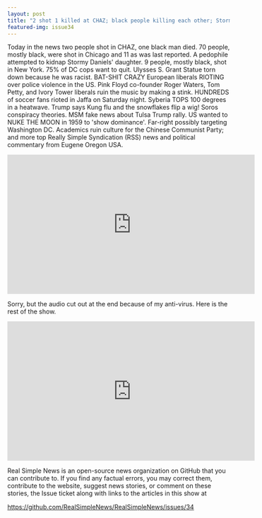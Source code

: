 ```yaml
---
layout: post
title: "2 shot 1 killed at CHAZ; black people killing each other; Stormy Daniels' daughter almost kidnapped"
featured-img: issue34
---
```


Today in the news two people shot in CHAZ, one black man died. 70 people, mostly black, were shot in Chicago and 11 as was last reported. A pedophile attempted to kidnap Stormy Daniels' daughter. 9 people, mostly black, shot in New York. 75% of DC cops want to quit. Ulysses S. Grant Statue torn down because he was racist. BAT-SHIT CRAZY European liberals RIOTING over police violence in the US. Pink Floyd co-founder Roger Waters, Tom Petty, and Ivory Tower liberals ruin the music by making a stink. HUNDREDS of soccer fans rioted in Jaffa on Saturday night. Syberia TOPS 100 degrees in a heatwave. Trump says Kung flu and the snowflakes flip a wig! Soros conspiracy theories. MSM fake news about Tulsa Trump rally. US wanted to NUKE THE MOON in 1959 to 'show dominance'. Far-right possibly targeting Washington DC. Academics ruin culture for the Chinese Communist Party; and more top Really Simple Syndication (RSS) news and political commentary from Eugene Oregon USA.

<iframe width="560" height="315" src="https://www.youtube.com/embed/khJi3zDOC5o" frameborder="0" allow="accelerometer; autoplay; encrypted-media; gyroscope; picture-in-picture" allowfullscreen></iframe>

Sorry, but the audio cut out at the end because of my anti-virus. Here is the rest of the show.

<iframe width="560" height="315" src="https://www.youtube.com/embed/9157IagvupE" frameborder="0" allow="accelerometer; autoplay; encrypted-media; gyroscope; picture-in-picture" allowfullscreen></iframe>

Real Simple News is an open-source news organization on GitHub that you can contribute to. If you find any factual errors, you may correct them, contribute to the website, suggest news stories, or comment on these stories, the Issue ticket along with links to the articles in this show at 

<https://github.com/RealSimpleNews/RealSimpleNews/issues/34>
